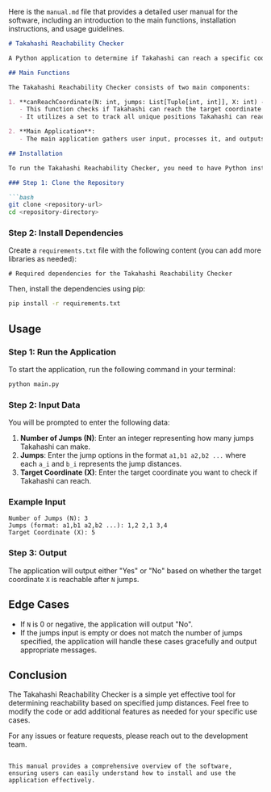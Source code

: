 Here is the `manual.md` file that provides a detailed user manual for the software, including an introduction to the main functions, installation instructions, and usage guidelines.

```markdown
# Takahashi Reachability Checker

A Python application to determine if Takahashi can reach a specific coordinate after a given number of jumps.

## Main Functions

The Takahashi Reachability Checker consists of two main components:

1. **canReachCoordinate(N: int, jumps: List[Tuple[int, int]], X: int) -> bool**: 
   - This function checks if Takahashi can reach the target coordinate `X` after `N` jumps, given a list of jump options.
   - It utilizes a set to track all unique positions Takahashi can reach after each jump.

2. **Main Application**:
   - The main application gathers user input, processes it, and outputs whether the target coordinate is reachable or not.

## Installation

To run the Takahashi Reachability Checker, you need to have Python installed on your machine. You can install the required dependencies using pip. 

### Step 1: Clone the Repository

```bash
git clone <repository-url>
cd <repository-directory>
```

### Step 2: Install Dependencies

Create a `requirements.txt` file with the following content (you can add more libraries as needed):

```
# Required dependencies for the Takahashi Reachability Checker
```

Then, install the dependencies using pip:

```bash
pip install -r requirements.txt
```

## Usage

### Step 1: Run the Application

To start the application, run the following command in your terminal:

```bash
python main.py
```

### Step 2: Input Data

You will be prompted to enter the following data:

1. **Number of Jumps (N)**: Enter an integer representing how many jumps Takahashi can make.
2. **Jumps**: Enter the jump options in the format `a1,b1 a2,b2 ...` where each `a_i` and `b_i` represents the jump distances.
3. **Target Coordinate (X)**: Enter the target coordinate you want to check if Takahashi can reach.

### Example Input

```
Number of Jumps (N): 3
Jumps (format: a1,b1 a2,b2 ...): 1,2 2,1 3,4
Target Coordinate (X): 5
```

### Step 3: Output

The application will output either "Yes" or "No" based on whether the target coordinate `X` is reachable after `N` jumps.

## Edge Cases

- If `N` is 0 or negative, the application will output "No".
- If the jumps input is empty or does not match the number of jumps specified, the application will handle these cases gracefully and output appropriate messages.

## Conclusion

The Takahashi Reachability Checker is a simple yet effective tool for determining reachability based on specified jump distances. Feel free to modify the code or add additional features as needed for your specific use cases.

For any issues or feature requests, please reach out to the development team.
```

This manual provides a comprehensive overview of the software, ensuring users can easily understand how to install and use the application effectively.